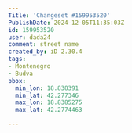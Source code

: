 ```yaml
---
Title: 'Changeset #159953520'
PublishDate: 2024-12-05T11:35:03Z
id: 159953520
user: dada24
comment: street name
created_by: iD 2.30.4
tags:
- Montenegro
- Budva
bbox:
  min_lon: 18.838391
  min_lat: 42.277346
  max_lon: 18.8385275
  max_lat: 42.2774463

---
```

